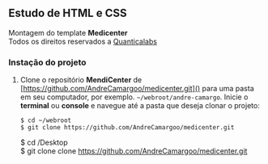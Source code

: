 ## Estudo de HTML e CSS

Montagem do template **Medicenter**  
Todos os direitos reservados a [Quanticalabs](https://themeforest.net/user/quanticalabs?gclid=CjwKCAjwjZmTBhB4EiwAynRmD0X_Rm5Xs4nVysVxhcQWVdB7OPDFfJOByOB71KlTd_hgl2zB8DnvaBoCKuAQAvD_BwE)

### Instação do projeto

1. Clone o repositório **MendiCenter** de [https://github.com/AndreCamargoo/medicenter.git]() para uma pasta em seu computador, por exemplo. `~/webroot/andre-camargo`. Inicie o **terminal** ou **console** e navegue até a pasta que deseja clonar o projeto:
   ```
   $ cd ~/webroot
   $ git clone https://github.com/AndreCamargoo/medicenter.git

   ```
   $ cd /Desktop  
   $ git clone clone https://github.com/AndreCamargoo/medicenter.git